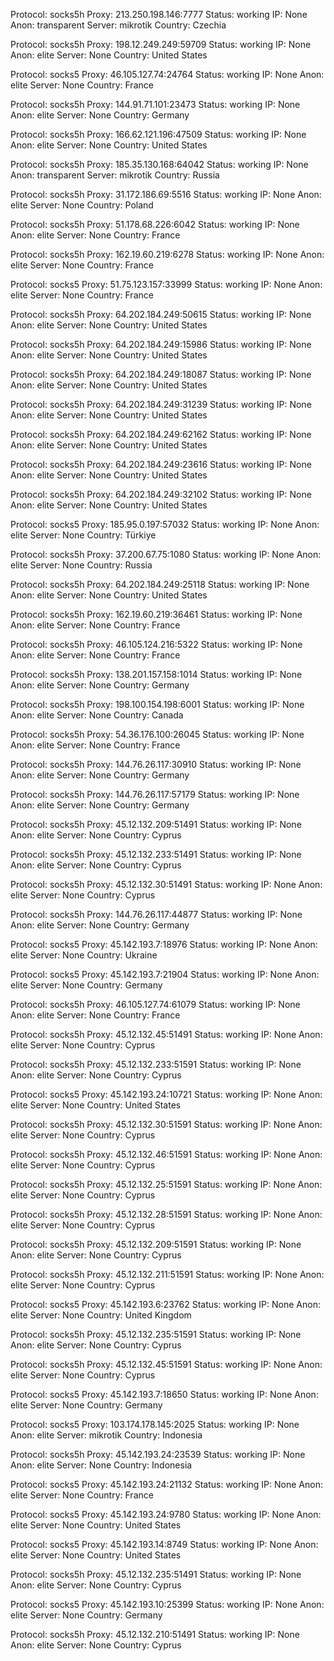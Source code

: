 Protocol: socks5h
Proxy: 213.250.198.146:7777
Status: working
IP: None
Anon: transparent
Server: mikrotik
Country: Czechia

Protocol: socks5h
Proxy: 198.12.249.249:59709
Status: working
IP: None
Anon: elite
Server: None
Country: United States

Protocol: socks5
Proxy: 46.105.127.74:24764
Status: working
IP: None
Anon: elite
Server: None
Country: France

Protocol: socks5h
Proxy: 144.91.71.101:23473
Status: working
IP: None
Anon: elite
Server: None
Country: Germany

Protocol: socks5h
Proxy: 166.62.121.196:47509
Status: working
IP: None
Anon: elite
Server: None
Country: United States

Protocol: socks5h
Proxy: 185.35.130.168:64042
Status: working
IP: None
Anon: transparent
Server: mikrotik
Country: Russia

Protocol: socks5h
Proxy: 31.172.186.69:5516
Status: working
IP: None
Anon: elite
Server: None
Country: Poland

Protocol: socks5h
Proxy: 51.178.68.226:6042
Status: working
IP: None
Anon: elite
Server: None
Country: France

Protocol: socks5h
Proxy: 162.19.60.219:6278
Status: working
IP: None
Anon: elite
Server: None
Country: France

Protocol: socks5
Proxy: 51.75.123.157:33999
Status: working
IP: None
Anon: elite
Server: None
Country: France

Protocol: socks5h
Proxy: 64.202.184.249:50615
Status: working
IP: None
Anon: elite
Server: None
Country: United States

Protocol: socks5h
Proxy: 64.202.184.249:15986
Status: working
IP: None
Anon: elite
Server: None
Country: United States

Protocol: socks5h
Proxy: 64.202.184.249:18087
Status: working
IP: None
Anon: elite
Server: None
Country: United States

Protocol: socks5h
Proxy: 64.202.184.249:31239
Status: working
IP: None
Anon: elite
Server: None
Country: United States

Protocol: socks5h
Proxy: 64.202.184.249:62162
Status: working
IP: None
Anon: elite
Server: None
Country: United States

Protocol: socks5h
Proxy: 64.202.184.249:23616
Status: working
IP: None
Anon: elite
Server: None
Country: United States

Protocol: socks5h
Proxy: 64.202.184.249:32102
Status: working
IP: None
Anon: elite
Server: None
Country: United States

Protocol: socks5
Proxy: 185.95.0.197:57032
Status: working
IP: None
Anon: elite
Server: None
Country: Türkiye

Protocol: socks5h
Proxy: 37.200.67.75:1080
Status: working
IP: None
Anon: elite
Server: None
Country: Russia

Protocol: socks5h
Proxy: 64.202.184.249:25118
Status: working
IP: None
Anon: elite
Server: None
Country: United States

Protocol: socks5h
Proxy: 162.19.60.219:36461
Status: working
IP: None
Anon: elite
Server: None
Country: France

Protocol: socks5h
Proxy: 46.105.124.216:5322
Status: working
IP: None
Anon: elite
Server: None
Country: France

Protocol: socks5h
Proxy: 138.201.157.158:1014
Status: working
IP: None
Anon: elite
Server: None
Country: Germany

Protocol: socks5h
Proxy: 198.100.154.198:6001
Status: working
IP: None
Anon: elite
Server: None
Country: Canada

Protocol: socks5h
Proxy: 54.36.176.100:26045
Status: working
IP: None
Anon: elite
Server: None
Country: France

Protocol: socks5h
Proxy: 144.76.26.117:30910
Status: working
IP: None
Anon: elite
Server: None
Country: Germany

Protocol: socks5h
Proxy: 144.76.26.117:57179
Status: working
IP: None
Anon: elite
Server: None
Country: Germany

Protocol: socks5h
Proxy: 45.12.132.209:51491
Status: working
IP: None
Anon: elite
Server: None
Country: Cyprus

Protocol: socks5h
Proxy: 45.12.132.233:51491
Status: working
IP: None
Anon: elite
Server: None
Country: Cyprus

Protocol: socks5h
Proxy: 45.12.132.30:51491
Status: working
IP: None
Anon: elite
Server: None
Country: Cyprus

Protocol: socks5h
Proxy: 144.76.26.117:44877
Status: working
IP: None
Anon: elite
Server: None
Country: Germany

Protocol: socks5
Proxy: 45.142.193.7:18976
Status: working
IP: None
Anon: elite
Server: None
Country: Ukraine

Protocol: socks5
Proxy: 45.142.193.7:21904
Status: working
IP: None
Anon: elite
Server: None
Country: Germany

Protocol: socks5h
Proxy: 46.105.127.74:61079
Status: working
IP: None
Anon: elite
Server: None
Country: France

Protocol: socks5h
Proxy: 45.12.132.45:51491
Status: working
IP: None
Anon: elite
Server: None
Country: Cyprus

Protocol: socks5h
Proxy: 45.12.132.233:51591
Status: working
IP: None
Anon: elite
Server: None
Country: Cyprus

Protocol: socks5
Proxy: 45.142.193.24:10721
Status: working
IP: None
Anon: elite
Server: None
Country: United States

Protocol: socks5h
Proxy: 45.12.132.30:51591
Status: working
IP: None
Anon: elite
Server: None
Country: Cyprus

Protocol: socks5h
Proxy: 45.12.132.46:51591
Status: working
IP: None
Anon: elite
Server: None
Country: Cyprus

Protocol: socks5h
Proxy: 45.12.132.25:51591
Status: working
IP: None
Anon: elite
Server: None
Country: Cyprus

Protocol: socks5h
Proxy: 45.12.132.28:51591
Status: working
IP: None
Anon: elite
Server: None
Country: Cyprus

Protocol: socks5h
Proxy: 45.12.132.209:51591
Status: working
IP: None
Anon: elite
Server: None
Country: Cyprus

Protocol: socks5h
Proxy: 45.12.132.211:51591
Status: working
IP: None
Anon: elite
Server: None
Country: Cyprus

Protocol: socks5
Proxy: 45.142.193.6:23762
Status: working
IP: None
Anon: elite
Server: None
Country: United Kingdom

Protocol: socks5h
Proxy: 45.12.132.235:51591
Status: working
IP: None
Anon: elite
Server: None
Country: Cyprus

Protocol: socks5h
Proxy: 45.12.132.45:51591
Status: working
IP: None
Anon: elite
Server: None
Country: Cyprus

Protocol: socks5
Proxy: 45.142.193.7:18650
Status: working
IP: None
Anon: elite
Server: None
Country: Germany

Protocol: socks5
Proxy: 103.174.178.145:2025
Status: working
IP: None
Anon: elite
Server: mikrotik
Country: Indonesia

Protocol: socks5h
Proxy: 45.142.193.24:23539
Status: working
IP: None
Anon: elite
Server: None
Country: Indonesia

Protocol: socks5
Proxy: 45.142.193.24:21132
Status: working
IP: None
Anon: elite
Server: None
Country: France

Protocol: socks5
Proxy: 45.142.193.24:9780
Status: working
IP: None
Anon: elite
Server: None
Country: United States

Protocol: socks5
Proxy: 45.142.193.14:8749
Status: working
IP: None
Anon: elite
Server: None
Country: United States

Protocol: socks5h
Proxy: 45.12.132.235:51491
Status: working
IP: None
Anon: elite
Server: None
Country: Cyprus

Protocol: socks5
Proxy: 45.142.193.10:25399
Status: working
IP: None
Anon: elite
Server: None
Country: Germany

Protocol: socks5h
Proxy: 45.12.132.210:51491
Status: working
IP: None
Anon: elite
Server: None
Country: Cyprus

